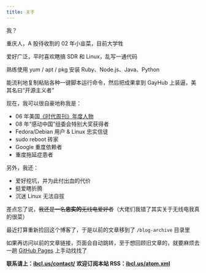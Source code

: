 ```yaml
---
title: 关于
---
```

我？

重庆人，A 股待收割的 02 年小韭菜，目前大学牲

爱好广泛，平时喜欢瞎搞 SDR 和 Linux，乱写一通代码

熟练使用 yum / apt / pkg 安装 Ruby、Node.js、Java、Python

能流利地复制粘贴各种一键脚本运行命令，然后把成果拿到 GayHub 上装逼，美其名曰“开源主义者”

现在，我可以很自豪地称我是：

 - 06 年美国[《时代周刊》年度人物](https://en.wikipedia.org/wiki/You_%28Time_Person_of_the_Year%29)
 - 08 年“感动中国”组委会特别大奖获得者
 - Fedora/Debian 用户 & Linux 忠实信徒
 - sudo reboot 砖家
 - Google 重度依赖者
 - 重度拖延症患者

另外，我还：

 - 爱好挖坑，并为此付出血的代价
 - 挺爱瞎折腾
 - 沉迷 Linux 无法自拔

差点忘了说，~~我还是一名**忠实的**无线电爱好者~~（大佬们我错了其实关于无线电我真的很菜）

最近打算重新捡回这个博客了，于是以前的文章移到了 `/blog-archive` 目录里

如果再访问以前的文章链接，页面会自动跳转，至于想回顾旧文章的，就要麻烦去一趟 [GitHub Pages](https://github.com/bclswl0827/bclswl0827.github.io/tree/master/blog-archive) 上手动找找了

**联系请上：[ibcl.us/contact/](https://ibcl.us/contact/)**
**欢迎订阅本站 RSS：[ibcl.us/atom.xml](https://ibcl.us/atom.xml)**
